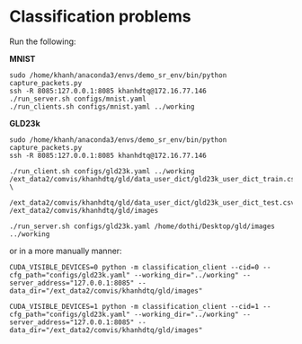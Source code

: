 # Classification problems

Run the following:

**MNIST**

    sudo /home/khanh/anaconda3/envs/demo_sr_env/bin/python capture_packets.py
    ssh -R 8085:127.0.0.1:8085 khanhdtq@172.16.77.146
    ./run_server.sh configs/mnist.yaml
    ./run_clients.sh configs/mnist.yaml ../working

**GLD23k**

    sudo /home/khanh/anaconda3/envs/demo_sr_env/bin/python capture_packets.py
    ssh -R 8085:127.0.0.1:8085 khanhdtq@172.16.77.146

    ./run_client.sh configs/gld23k.yaml ../working /ext_data2/comvis/khanhdtq/gld/data_user_dict/gld23k_user_dict_train.csv \
        /ext_data2/comvis/khanhdtq/gld/data_user_dict/gld23k_user_dict_test.csv /ext_data2/comvis/khanhdtq/gld/images

    ./run_server.sh configs/gld23k.yaml /home/dothi/Desktop/gld/images ../working

or in a more manually manner:

    CUDA_VISIBLE_DEVICES=0 python -m classification_client --cid=0 --cfg_path="configs/gld23k.yaml" --working_dir="../working" --server_address="127.0.0.1:8085" --data_dir="/ext_data2/comvis/khanhdtq/gld/images"

    CUDA_VISIBLE_DEVICES=1 python -m classification_client --cid=1 --cfg_path="configs/gld23k.yaml" --working_dir="../working" --server_address="127.0.0.1:8085" --data_dir="/ext_data2/comvis/khanhdtq/gld/images"
    

